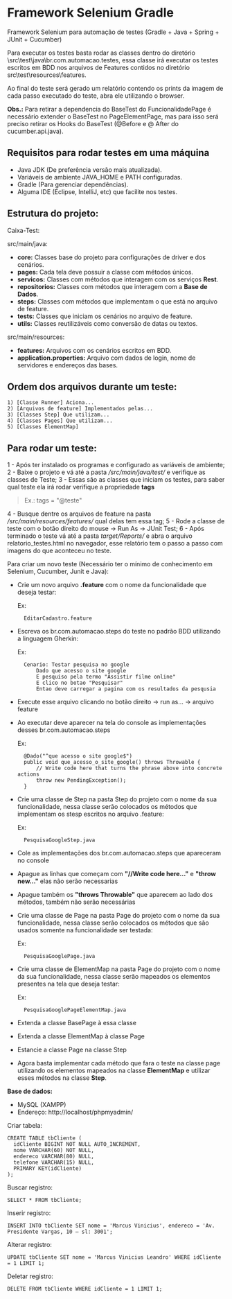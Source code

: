# Framework Selenium Gradle

Framework Selenium para automação de testes (Gradle + Java + Spring + JUnit + Cucumber)

Para executar os testes basta rodar as classes dentro do diretório \src\test\java\br.com.automacao.testes, essa classe irá executar os testes escritos em BDD nos arquivos de Features contidos no diretório src\test\resources\features.

Ao final do teste será gerado um relatório contendo os prints da imagem de cada passo executado do teste, abra ele utilizando o browser.

**Obs.:** Para retirar a dependencia do BaseTest do FuncionalidadePage é necessário extender o BaseTest no PageElementPage, mas para isso será preciso retirar os Hooks do BaseTest (@Before e @ After do cucumber.api.java).

## Requisitos para rodar testes em uma máquina

- Java JDK (De preferência versão mais atualizada).
- Variáveis de ambiente JAVA_HOME e PATH configuradas.
- Gradle (Para gerenciar dependências).
- Alguma IDE (Eclipse, IntelliJ, etc) que facilite nos testes.

## Estrutura do projeto:

Caixa-Test:

src/main/java:

- **core:** Classes base do projeto para configurações de driver e dos cenários.
- **pages:** Cada tela deve possuir a classe com métodos únicos.
- **servicos:** Classes com métodos que interagem com os serviços **Rest**.
- **repositorios:** Classes com métodos que interagem com a **Base de Dados**.
- **steps:**  Classes com métodos que implementam o que está no arquivo de feature.
- **tests:** Classes que iniciam os cenários no arquivo de feature.
- **utils:** Classes reutilizáveis como conversão de datas ou textos.

src/main/resources:

- **features:** Arquivos com os cenários escritos em BDD.
- **application.properties:** Arquivo com dados de login, nome de servidores e endereços das bases.

## Ordem dos arquivos durante um teste:
	1) [Classe Runner] Aciona...
	2) [Arquivos de feature] Implementados pelas...
	3) [Classes Step] Que utilizam...
	4) [Classes Pages] Que utilizam...
	5) [Classes ElementMap]

## Para rodar um teste:

1 - Após ter instalado os programas e configurado as variáveis de ambiente;
2 - Baixe o projeto e vá até a pasta */src/main/java/test/* e verifique as classes de Teste;
3 - Essas são as classes que iniciam os testes, para saber qual teste ela irá rodar verifique a propriedade **tags** 	  
> Ex.: tags = "@teste"

4 - Busque dentre os arquivos de feature na pasta */src/main/resources/features/* qual delas tem essa tag;
5 - Rode a classe de teste com o botão direito do mouse -> Run As -> JUnit Test;
6 - Após terminado o teste vá até a pasta *target/Reports/* e abra o arquivo relatorio_testes.html no navegador, esse relatório tem o passo a passo com imagens do que aconteceu no teste.

Para criar um novo teste (Necessário ter o mínimo de conhecimento em Selenium, Cucumber, Junit e Java):

- Crie um novo arquivo **.feature** com o nome da funcionalidade que deseja testar:

	Ex: 

		EditarCadastro.feature

- Escreva os br.com.automacao.steps do teste no padrão BDD utilizando a linguagem Gherkin:

	Ex: 
		
		Cenario: Testar pesquisa no google
			Dado que acesso o site google
			E pesquiso pela termo "Assistir filme online"
			E clico no botao "Pesquisar"
			Entao deve carregar a pagina com os resultados da pesqusia
		
- Execute esse arquivo clicando no botão direito -> run as... -> arquivo feature 
- Ao executar deve aparecer na tela do console as implementações desses br.com.automacao.steps

	Ex:  
	
		@Dado("^que acesso o site google$")
		public void que_acesso_o_site_google() throws Throwable {
	    	// Write code here that turns the phrase above into concrete actions
	    	throw new PendingException();
		}

- Crie uma classe de Step na pasta Step do projeto com o nome da sua funcionalidade, nessa classe serão colocados os métodos que implementam os stesp escritos no arquivo .feature:
	
	Ex: 
		
		PesquisaGoogleStep.java
	
- Cole as implementações dos br.com.automacao.steps que apareceram no console
- Apague as linhas  que começam com **"//Write code here..."** e **"throw new..."** elas não serão necessarias
- Apague também os **"throws Throwable"** que aparecem ao lado dos métodos, também não serão necessárias

- Crie uma classe de Page na pasta Page do projeto com o nome da sua funcionalidade, nessa classe serão colocados os métodos que são usados somente na funcionalidade  ser testada:

	Ex: 

		PesquisaGooglePage.java
	
- Crie uma classe de ElementMap na pasta Page do projeto com o nome da sua funcionalidade, nessa classe serão mapeados os elementos presentes na tela que deseja testar:

	Ex: 
	
		PesquisaGooglePageElementMap.java
	
- Extenda a classe BasePage à essa classe
- Extenda a classe ElementMap à classe Page
- Estancie a classe Page na classe Step

- Agora basta implementar cada método que fara o teste na classe page utilizando os elementos mapeados na classe **ElementMap** e utilizar esses métodos na classe **Step**.

**Base de dados:**

 - MySQL (XAMPP)
 - Endereço: http://localhost/phpmyadmin/
    
Criar tabela:

    CREATE TABLE tbCliente (
      idCliente BIGINT NOT NULL AUTO_INCREMENT,
      nome VARCHAR(60) NOT NULL,
      endereco VARCHAR(80) NULL,
      telefone VARCHAR(15) NULL,
      PRIMARY KEY(idCliente)
    );

Buscar registro:

    SELECT * FROM tbCliente;
    
Inserir registro:

    INSERT INTO tbCliente SET nome = 'Marcus Vinicius', endereco = 'Av. Presidente Vargas, 10 – sl: 3001';

Alterar registro:

    UPDATE tbCliente SET nome = 'Marcus Vinicius Leandro' WHERE idCliente = 1 LIMIT 1;

Deletar registro:

    DELETE FROM tbCliente WHERE idCliente = 1 LIMIT 1;
